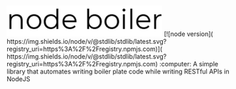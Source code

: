 <img src="./assets/logo.png" width="350" title="hover text">
[![node version](	https://img.shields.io/node/v/@stdlib/stdlib/latest.svg?registry_uri=https%3A%2F%2Fregistry.npmjs.com)](	https://img.shields.io/node/v/@stdlib/stdlib/latest.svg?registry_uri=https%3A%2F%2Fregistry.npmjs.com)
:computer: A simple library that automates writing boiler plate code while writing RESTful APIs in NodeJS
